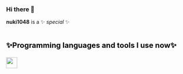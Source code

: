 ### Hi there 👋

**nuki1048** is a ✨ _special_ ✨

#

<style>
   .title_languages{
      color: #000;
      font-weight: 700;
      font-size: 20px;
      line-height: 32px;
   }
</style>
<h2 class="title_languages">✨Programming languages and tools I use now✨</h2>
<div class='languages_and_tools'>
   <img width='30px' src="https://cdn.jsdelivr.net/gh/devicons/devicon/icons/react/react-original.svg" />
          
</div>
